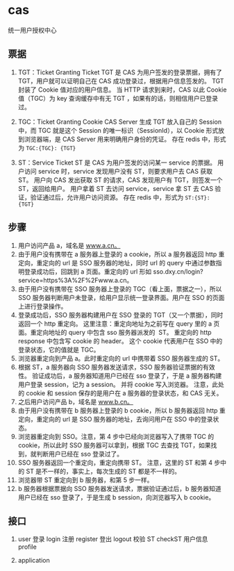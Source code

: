 # cas

统一用户授权中心

## 票据

1. TGT：Ticket Granting Ticket
   TGT 是 CAS 为用户签发的登录票据，拥有了 TGT，用户就可以证明自己在 CAS 成功登录过，根据用户信息签发的。
   TGT 封装了 Cookie 值对应的用户信息。
   当 HTTP 请求到来时，CAS 以此 Cookie 值（TGC）为 key 查询缓存中有无 TGT ，如果有的话，则相信用户已登录过。

2. TGC：Ticket Granting Cookie
   CAS Server 生成 TGT 放入自己的 Session 中，而 TGC 就是这个 Session 的唯一标识（SessionId），以 Cookie 形式放到浏览器端，是 CAS Server 用来明确用户身份的凭证。
   存在 redis 中，形式为 `TGC:{TGC}: {TGT}`

3. ST：Service Ticket
   ST 是 CAS 为用户签发的访问某一 service 的票据。
   用户访问 service 时，service 发现用户没有 ST，则要求用户去 CAS 获取 ST。
   用户向 CAS 发出获取 ST 的请求，CAS 发现用户有 TGT，则签发一个 ST，返回给用户。
   用户拿着 ST 去访问 service，service 拿 ST 去 CAS 验证，验证通过后，允许用户访问资源。
   存在 redis 中，形式为 `ST:{ST}: {TGT}`

## 步骤

1. 用户访问产品 a，域名是 www.a.cn。
2. 由于用户没有携带在 a 服务器上登录的 a cookie，所以 a 服务器返回 http 重定向，重定向的 url 是 SSO 服务器的地址，同时 url 的 query 中通过参数指明登录成功后，回跳到 a 页面。重定向的 url 形如 sso.dxy.cn/login?service=https%3A%2F%2Fwww.a.cn。
3. 由于用户没有携带在 SSO 服务器上登录的 TGC（看上面，票据之一），所以 SSO 服务器判断用户未登录，给用户显示统一登录界面。用户在 SSO 的页面上进行登录操作。
4. 登录成功后，SSO 服务器构建用户在 SSO 登录的 TGT（又一个票据），同时返回一个 http 重定向。
   这里注意：重定向地址为之前写在 query 里的 a 页面。重定向地址的 query 中包含 sso 服务器派发的  ST。
   重定向的 http response 中包含写 cookie 的 header。
   这个 cookie 代表用户在 SSO 中的登录状态，它的值就是 TGC。
5. 浏览器重定向到产品 a。此时重定向的 url 中携带着 SSO 服务器生成的 ST。
6. 根据 ST，a 服务器向 SSO 服务器发送请求，SSO 服务器验证票据的有效性。
   验证成功后，a 服务器知道用户已经在 sso 登录了，于是 a 服务器构建用户登录 session，记为 a session。
   并将 cookie 写入浏览器。
   注意，此处的 cookie 和 session 保存的是用户在 a 服务器的登录状态，和 CAS 无关。
7. 之后用户访问产品 b，域名是 www.b.cn。
8. 由于用户没有携带在 b 服务器上登录的 b cookie，所以 b 服务器返回 http 重定向，重定向的 url 是 SSO 服务器的地址，去询问用户在 SSO 中的登录状态。
9. 浏览器重定向到 SSO。注意，第 4 步中已经向浏览器写入了携带 TGC 的 cookie，所以此时 SSO 服务器可以拿到，根据 TGC 去查找 TGT，如果找到，就判断用户已经在 sso 登录过了。
10. SSO 服务器返回一个重定向，重定向携带 ST。
    注意，这里的 ST 和第 4 步中的 ST 是不一样的，事实上，每次生成的 ST 都是不一样的。
11. 浏览器带 ST 重定向到 b 服务器，和第 5 步一样。
12. b 服务器根据票据向 SSO 服务器发送请求，票据验证通过后，b 服务器知道用户已经在 sso 登录了，于是生成 b session，向浏览器写入 b cookie。

## 接口

1. user
   登录 login
   注册 register
   登出 logout
   校验 ST checkST
   用户信息 profile

2. application

###
